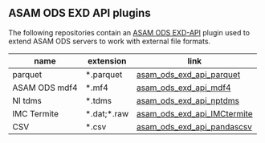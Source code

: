 ## ASAM ODS EXD API plugins

The following repositories contain an [ASAM ODS EXD-API](https://www.asam.net/standards/detail/ods/) plugin
used to extend ASAM ODS servers to work with external file formats.

| name          | extension   | link |
| ------------- | ----------- | ---- |
| parquet       | \*.parquet   | [asam_ods_exd_api_parquet](https://github.com/totonga/asam_ods_exd_api_parquet?tab=readme-ov-file#readme) |
| ASAM ODS mdf4 | \*.mf4       | [asam_ods_exd_api_mdf4](https://github.com/totonga/asam_ods_exd_api_mdf4?tab=readme-ov-file#readme) |
| NI tdms       | \*.tdms      | [asam_ods_exd_api_nptdms](https://github.com/totonga/asam_ods_exd_api_nptdms?tab=readme-ov-file#readme) |
| IMC Termite   | \*.dat;\*.raw | [asam_ods_exd_api_IMCtermite](https://github.com/totonga/asam_ods_exd_api_IMCtermite?tab=readme-ov-file#readme) |
| CSV           | \*.csv       | [asam_ods_exd_api_pandascsv](https://github.com/totonga/asam_ods_exd_api_pandascsv#readme) |
